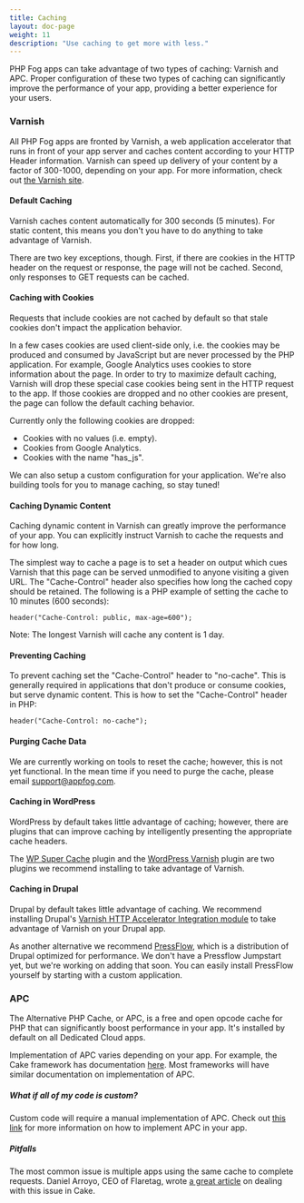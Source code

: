 ```yaml
---
title: Caching
layout: doc-page
weight: 11
description: "Use caching to get more with less."
---
```


PHP Fog apps can take advantage of two types of caching: Varnish and APC. Proper configuration of these two types of caching can significantly improve the performance of your app, providing a better experience for your users. 

### Varnish

All PHP Fog apps are fronted by Varnish, a web application accelerator that runs in front of your app server and caches content according to your HTTP Header information. Varnish can speed up delivery of your content by a factor of 300-1000, depending on your app. For more information, check out [the Varnish site](https://www.varnish-cache.org/). 

#### Default Caching

Varnish caches content automatically for 300 seconds (5 minutes). For static content, this means you don't you have to do anything to take advantage of Varnish.

There are two key exceptions, though. First, if there are cookies in the HTTP header on the request or response, the page will not be cached. Second, only responses to GET requests can be cached.

#### Caching with Cookies

Requests that include cookies are not cached by default so that stale cookies don't impact the application behavior.

In a few cases cookies are used client-side only, i.e. the cookies may be produced and consumed by JavaScript but are never processed by the PHP application. For example, Google Analytics uses cookies to store information about the page. In order to try to maximize default caching, Varnish will drop these special case cookies being sent in the HTTP request to the app. If those cookies are dropped and no other cookies are present, the page can follow the default caching behavior. 

Currently only the following cookies are dropped:

* Cookies with no values (i.e. empty).
* Cookies from Google Analytics.
* Cookies with the name "has_js".

We can also setup a custom configuration for your application. We're also building tools for you to manage caching, so stay tuned!

#### Caching Dynamic Content

Caching dynamic content in Varnish can greatly improve the performance of your app. You can explicitly instruct Varnish to cache the requests and for how long.

The simplest way to cache a page is to set a header on output which cues Varnish that this page can be served unmodified to anyone visiting a given URL. The "Cache-Control" header also specifies how long the cached copy should be retained. The following is a PHP example of setting the cache to 10 minutes (600 seconds):

	header("Cache-Control: public, max-age=600");

Note: The longest Varnish will cache any content is 1 day. 

#### Preventing Caching

To prevent caching set the "Cache-Control" header to "no-cache". This is generally required in applications that don't produce or consume cookies, but serve dynamic content. This is how to set the "Cache-Control" header in PHP:

	header("Cache-Control: no-cache");

#### Purging Cache Data

We are currently working on tools to reset the cache; however, this is not yet functional. In the mean time if you need to purge the cache, please email support@appfog.com.

#### Caching in WordPress

WordPress by default takes little advantage of caching; however, there are plugins that can improve caching by intelligently presenting the appropriate cache headers.

The [WP Super Cache](http://wordpress.org/extend/plugins/wp-super-cache/) plugin and the [WordPress Varnish](http://wordpress.org/extend/plugins/wordpress-varnish/) plugin are two plugins we recommend installing to take advantage of Varnish.

#### Caching in Drupal

Drupal by default takes little advantage of caching. We recommend installing Drupal's [Varnish HTTP Accelerator Integration module](http://drupal.org/project/varnish) to take advantage of Varnish on your Drupal app. 

As another alternative we recommend [PressFlow](http://pressflow.org/), which is a distribution of Drupal optimized for performance. We don't have a Pressflow Jumpstart yet, but we're working on adding that soon. You can easily install PressFlow yourself by starting with a custom application.

### APC

The Alternative PHP Cache, or APC, is a free and open opcode cache for PHP that can significantly boost performance in your app. It's installed by default on all Dedicated Cloud apps.

Implementation of APC varies depending on your app. For example, the Cake framework has documentation [here](http://api.cakephp.org/file/cake/libs/cache/apc.php). Most frameworks will have similar documentation on implementation of APC.

##### What if all of my code is custom?

Custom code will require a manual implementation of APC. Check out [this link](http://www.php.net/manual/en/apc.configuration.php) for more information on how to implement APC in your app.

##### Pitfalls

The most common issue is multiple apps using the same cache to complete requests. Daniel Arroyo, CEO of Flaretag, wrote [a great article](http://www.danielarroyo.net/2012/01/avoid-problems-when-running-multiple-cake-apps-in-one-server/) on dealing with this issue in Cake.
